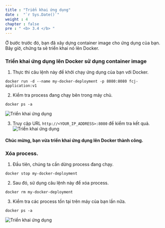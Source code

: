 ```yaml
---
title : "Triển khai ứng dụng"
date :  "`r Sys.Date()`" 
weight : 4 
chapter : false
pre : " <b> 3.4 </b> "
---
```

Ở bước trước đó, bạn đã xây dựng container image cho ứng dụng của bạn. Bây giờ, chứng ta sẽ triển khai nó lên Docker.

### Triển khai ứng dụng lên Docker sử dụng container image
1. Thực thi câu lệnh này để khởi chạy ứng dụng của bạn với Docker.
```
docker run -d --name my-docker-deployment -p 8080:8080 fcj-application:v1 
```
2. Kiểm tra process đang chạy bên trong máy chủ.
```
docker ps -a
```
![Triển khai ứng dụng](../../../images/3.deployappwithdocker/3.4.deployapp/3.4.1.deployapp.png?pc=90pt)

3. Truy cập URL ```http://<YOUR_IP_ADDRESS>:8080``` để kiểm tra kết quả.
![Triển khai ứng dụng](../../../images/3.deployappwithdocker/3.4.deployapp/3.4.2.deployapp.png?pc=90pt)

#### Chúc mừng, bạn vừa triển khai ứng dụng lên Docker thành công.

### Xóa process.
1. Đầu tiên, chúng ta cần dừng process đang chạy.
```
docker stop my-docker-deployment
```
2. Sau đó, sử dụng câu lệnh này để xóa process.
```
docker rm my-docker-deployment
```
3. Kiểm tra các process tồn tại trên máy của bạn lần nữa.
```
docker ps -a
```
![Triển khai ứng dụng](../../../images/3.deployappwithdocker/3.4.deployapp/3.4.3.deployapp.png?pc=90pt)